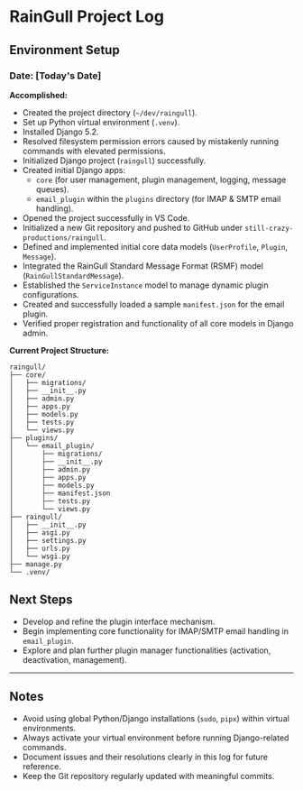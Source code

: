 # RainGull Project Log

## Environment Setup

### Date: [Today's Date]

**Accomplished:**
- Created the project directory (`~/dev/raingull`).
- Set up Python virtual environment (`.venv`).
- Installed Django 5.2.
- Resolved filesystem permission errors caused by mistakenly running commands with elevated permissions.
- Initialized Django project (`raingull`) successfully.
- Created initial Django apps:
  - `core` (for user management, plugin management, logging, message queues).
  - `email_plugin` within the `plugins` directory (for IMAP & SMTP email handling).
- Opened the project successfully in VS Code.
- Initialized a new Git repository and pushed to GitHub under `still-crazy-productions/raingull`.
- Defined and implemented initial core data models (`UserProfile`, `Plugin`, `Message`).
- Integrated the RainGull Standard Message Format (RSMF) model (`RainGullStandardMessage`).
- Established the `ServiceInstance` model to manage dynamic plugin configurations.
- Created and successfully loaded a sample `manifest.json` for the email plugin.
- Verified proper registration and functionality of all core models in Django admin.

**Current Project Structure:**
```
raingull/
├── core/
│   ├── migrations/
│   ├── __init__.py
│   ├── admin.py
│   ├── apps.py
│   ├── models.py
│   ├── tests.py
│   └── views.py
├── plugins/
│   └── email_plugin/
│       ├── migrations/
│       ├── __init__.py
│       ├── admin.py
│       ├── apps.py
│       ├── models.py
│       ├── manifest.json
│       ├── tests.py
│       └── views.py
├── raingull/
│   ├── __init__.py
│   ├── asgi.py
│   ├── settings.py
│   ├── urls.py
│   └── wsgi.py
├── manage.py
└── .venv/
```

## Next Steps
- Develop and refine the plugin interface mechanism.
- Begin implementing core functionality for IMAP/SMTP email handling in `email_plugin`.
- Explore and plan further plugin manager functionalities (activation, deactivation, management).

---

## Notes
- Avoid using global Python/Django installations (`sudo`, `pipx`) within virtual environments.
- Always activate your virtual environment before running Django-related commands.
- Document issues and their resolutions clearly in this log for future reference.
- Keep the Git repository regularly updated with meaningful commits.

